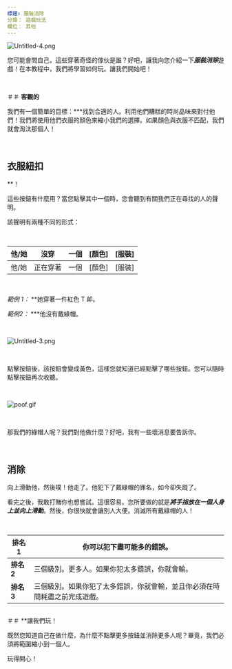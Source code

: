 ```yaml
---
標題: 服裝消除
分類： 遊戲玩法
欄位： 其他
---
```

![Untitled-4.png](https://help.Studycat.com/hc/article_attachments/34921324100889)


您可能會問自己，這些穿著奇怪的傢伙是誰？好吧，讓我向您介紹一下***服裝消除***遊戲！在本教程中，我們將學習如何玩。讓我們開始吧！


 


＃＃ **客觀的**


我們有一個簡單的目標：***找到合適的人。利用他們糟糕的時尚品味來對付他們！我們將使用他們衣服的顏色來縮小我們的選擇。如果顏色與衣服不匹配，我們就會淘汰那個人！


 


## **衣服紐扣**


**！


這些按鈕有什麼用？當您點擊其中一個時，您會聽到有關我們正在尋找的人的聲明。


該聲明有兩種不同的形式：


 




|他/她|沒穿|一個 | \[顏色] | \[服裝] |
| ---| ---| ---| ---| ---|
|他/她|正在穿著 |一個 | \[顏色] | \[服裝] |


 


*範例 1：* **她穿著一件紅色 T 卹。



*範例2：* ***他沒有戴綠帽。



 


![Untitled-3.png](https://help.Studycat.com/hc/article_attachments/34921324104985)  


 


點擊按鈕後，該按鈕會變成黃色，這樣您就知道已經點擊了哪些按鈕。您可以隨時點擊按鈕再次收聽。 


 


![poof.gif](https://help.Studycat.com/hc/article_attachments/34921324114329)


 


那我們的綠帽人呢？我們對他做什麼？好吧，我有一些壞消息要告訴你。


 


## **消除**


向上滑動他，然後噗！他走了。他犯下了戴綠帽的罪名，如今卻失蹤了。


看完之後，我敢打賭你也想嘗試。這很容易。您所要做的就是***將手指放在一個人身上並向上滑動***。然後，你很快就會讓別人大便。消滅所有戴綠帽的人！


 




| **排名 1** |你可以犯下盡可能多的錯誤。 |
| ---| ---|
| **排名 2** |三個級別。更多人。如果你犯太多錯誤，你就會輸。 |
| **排名 3** |三個級別。如果你犯了太多錯誤，你就會輸，並且你必須在時間耗盡之前完成遊戲。 |


## 


＃＃ **讓我​​們玩！


既然您知道自己在做什麼，為什麼不點擊更多按鈕並消除更多人呢？畢竟，我們必須將範圍縮小到一個人。


玩得開心！